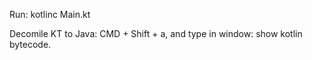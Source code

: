 Run:
kotlinc Main.kt

Decomile KT to Java:
CMD + Shift + a, and type in window: show kotlin bytecode.
